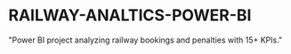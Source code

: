 # RAILWAY-ANALTICS-POWER-BI
"Power BI project analyzing railway bookings and penalties with 15+ KPIs."
